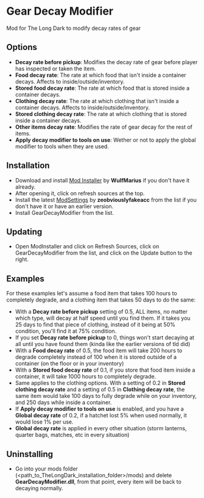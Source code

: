 # Gear Decay Modifier
Mod for The Long Dark to modify decay rates of gear

## Options
+ **Decay rate before pickup**: Modifies the decay rate of gear before player has inspected or taken the item.
+ **Food decay rate**: The rate at which food that isn't inside a container decays. Affects to inside/outside/inventory.
+ **Stored food decay rate**: The rate at which food that is stored inside a container decays.
+ **Clothing decay rate**: The rate at which clothing that isn't inside a container decays. Affects to inside/outside/inventory.
+ **Stored clothing decay rate**: The rate at which clothing that is stored inside a container decays.
+ **Other items decay rate**: Modifies the rate of gear decay for the rest of items.
+ **Apply decay modifier to tools on use**: Wether or not to apply the global modifier to tools when they are used.

## Installation
* Download and install [Mod Installer](https://github.com/WulfMarius/Mod-Installer/releases) by **WulfMarius** if you don't have it already.
* After opening it, click on refresh sources at the top.
* Install the latest [ModSettings](https://github.com/zeobviouslyfakeacc/ModSettings) by **zeobviouslyfakeacc** from the list if you don't have it or have an earlier version.
* Install GearDecayModifier from the list.

## Updating
* Open ModInstaller and click on Refresh Sources, click on GearDecayModifier from the list, and click on the Update button to the right.

## Examples
For these examples let's assume a food item that takes 100 hours to completely degrade, and a clothing item that takes 50 days to do the same:
* With a **Decay rate before pickup** setting of 0.5, ALL items, no matter which type, will decay at half speed until you find them. If it takes you 25 days to find that piece of clothing, instead of it being at 50% condition, you'll find it at 75% condition.
* If you set **Decay rate before pickup** to 0, things won't start decaying at all until you have found them (kinda like the earlier versions of tld did)
* With a **Food decay rate** of 0.5, the food item will take 200 hours to degrade completely instead of 100 when it is stored outside of a container (on the floor or in your inventory)
* With a **Stored food decay rate** of 0.1, if you store that food item inside a container, it will take 1000 hours to completely degrade.
* Same applies to the clothing options. With a setting of 0.2 in **Stored clothing decay rate** and a setting of 0.5 in **Clothing decay rate**, the same item would take 100 days to fully degrade while on your inventory, and 250 days while inside a container.
* If **Apply decay modifier to tools on use** is enabled, and you have a **Global decay rate** of 0.2, if a hatchet lost 5% when used normally, it would lose 1% per use.
* **Global decay rate** is applied in every other situation (storm lanterns, quarter bags, matches, etc in every situation)

## Uninstalling
* Go into your mods folder (<path_to_TheLongDark_installation_folder>/mods) and delete **GearDecayModifier.dll**, from that point, every item will be back to decaying normally.